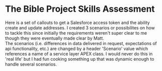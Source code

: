 # The Bible Project Skills Assessment

Here is a set of callouts to get a Salesforce access token and the ability create and update addresses. I created 3 scenarios or possibilites on how to tackle this since initially the requirements weren't super clear to me though they were eventually made clear by Matt.  
The scenarios (i.e. differences in data delivered in request, expectations of api functionality, etc.) are changed by a header 'Scenario' value which references a name of a service layer APEX class. I would never do this in 'real life' but I had fun cooking something up that was dynamic enough to handle several scenarios.
